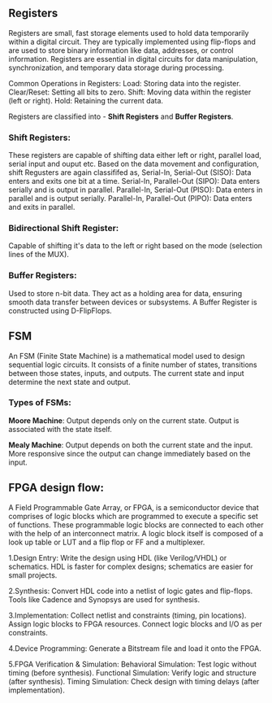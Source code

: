 ## Registers
Registers are small, fast storage elements used to hold data temporarily within a digital circuit. They are typically implemented using flip-flops and are used to store binary information like data, addresses, or control information. Registers are essential in digital circuits for data manipulation, synchronization, and temporary data storage during processing.

Common Operations in Registers:
Load: Storing data into the register.
Clear/Reset: Setting all bits to zero.
Shift: Moving data within the register (left or right).
Hold: Retaining the current data.

Registers are classified into - **Shift Registers** and **Buffer Registers**.
### Shift Registers:
These registers are capable of shifting data either left or right, parallel load, serial input and ouput etc. Based on the data movement and configuration, shift Regusters are again classififed as,
Serial-In, Serial-Out (SISO): Data enters and exits one bit at a time.
Serial-In, Parallel-Out (SIPO): Data enters serially and is output in parallel.
Parallel-In, Serial-Out (PISO): Data enters in parallel and is output serially.
Parallel-In, Parallel-Out (PIPO): Data enters and exits in parallel.

### Bidirectional Shift Register: 
Capable of shifting it's data to the left or right based on the mode (selection lines of the MUX).

### Buffer Registers:
Used to store n-bit data. They act as a holding area for data, ensuring smooth data transfer between devices or subsystems.
A Buffer Register is constructed using D-FlipFlops. 


## FSM
An FSM (Finite State Machine) is a mathematical model used to design sequential logic circuits. It consists of a finite number of states, transitions between those states, inputs, and outputs. The current state and input determine the next state and output.

### Types of FSMs:
**Moore Machine**:
Output depends only on the current state.
Output is associated with the state itself.

**Mealy Machine**:
Output depends on both the current state and the input.
More responsive since the output can change immediately based on the input.

## FPGA design flow:
A Field Programmable Gate Array, or FPGA, is a semiconductor device that comprises of logic blocks which are programmed to execute a specific set of functions. These programmable logic blocks are connected to each other with the help of an interconnect matrix. A logic block itself is composed of a look up table or LUT and a flip flop or FF and a multiplexer.


1.Design Entry: 
Write the design using HDL (like Verilog/VHDL) or schematics. HDL is faster for complex designs; schematics are easier for small projects.

2.Synthesis: 
Convert HDL code into a netlist of logic gates and flip-flops. Tools like Cadence and Synopsys are used for synthesis.

3.Implementation:
Collect netlist and constraints (timing, pin locations).
Assign logic blocks to FPGA resources.
Connect logic blocks and I/O as per constraints.

4.Device Programming: 
Generate a Bitstream file and load it onto the FPGA.

5.FPGA Verification & Simulation:
Behavioral Simulation: Test logic without timing (before synthesis).
Functional Simulation: Verify logic and structure (after synthesis).
Timing Simulation: Check design with timing delays (after implementation).
